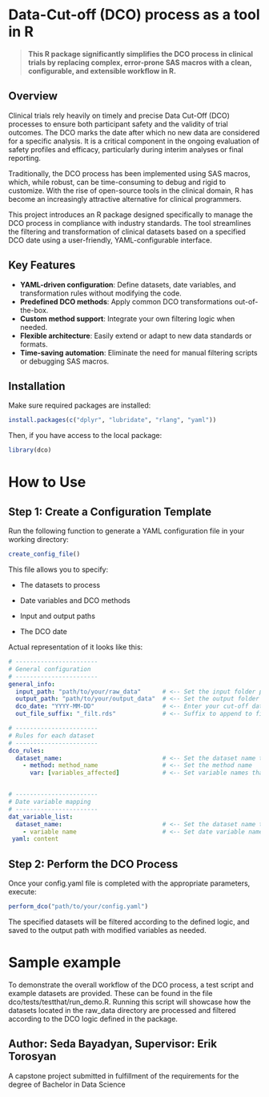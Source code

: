 Data-Cut-off (DCO) process as a tool in R
================

> **This R package significantly simplifies the DCO process in clinical
> trials by replacing complex, error-prone SAS macros with a clean,
> configurable, and extensible workflow in R.**

## Overview

Clinical trials rely heavily on timely and precise Data Cut-Off (DCO)
processes to ensure both participant safety and the validity of trial
outcomes. The DCO marks the date after which no new data are considered
for a specific analysis. It is a critical component in the ongoing
evaluation of safety profiles and efficacy, particularly during interim
analyses or final reporting.

Traditionally, the DCO process has been implemented using SAS macros,
which, while robust, can be time-consuming to debug and rigid to
customize. With the rise of open-source tools in the clinical domain, R
has become an increasingly attractive alternative for clinical
programmers.

This project introduces an R package designed specifically to manage the
DCO process in compliance with industry standards. The tool streamlines
the filtering and transformation of clinical datasets based on a
specified DCO date using a user-friendly, YAML-configurable interface.

## Key Features

-   **YAML-driven configuration**: Define datasets, date variables, and
    transformation rules without modifying the code.
-   **Predefined DCO methods**: Apply common DCO transformations
    out-of-the-box.
-   **Custom method support**: Integrate your own filtering logic when
    needed.
-   **Flexible architecture**: Easily extend or adapt to new data
    standards or formats.
-   **Time-saving automation**: Eliminate the need for manual filtering
    scripts or debugging SAS macros.

## Installation

Make sure required packages are installed:

``` r
install.packages(c("dplyr", "lubridate", "rlang", "yaml"))
```

Then, if you have access to the local package:

``` r
library(dco)
```

# How to Use

## Step 1: Create a Configuration Template

Run the following function to generate a YAML configuration file in your
working directory:

``` r
create_config_file()
```

This file allows you to specify:

-   The datasets to process

-   Date variables and DCO methods

-   Input and output paths

-   The DCO date

Actual representation of it looks like this:

``` yaml
# -----------------------
# General configuration
# -----------------------
general_info:
  input_path: "path/to/your/raw_data"      # <-- Set the input folder path
  output_path: "path/to/your/output_data"  # <-- Set the output folder path
  dco_date: "YYYY-MM-DD"                   # <-- Enter your cut-off date here
  out_file_suffix: "_filt.rds"             # <-- Suffix to append to filtered datasets

# -----------------------
# Rules for each dataset
# -----------------------
dco_rules:
  dataset_name:                            # <-- Set the dataset name that needs DCO process
    - method: method_name                  # <-- Set the method name 
      var: [variables_affected]            # <-- Set variable names that need to be cutted


# -----------------------
# Date variable mapping
# -----------------------
dat_variable_list:
  dataset_name:                            # <-- Set the dataset name that needs DCO process
    - variable name                        # <-- Set date variable names
 yaml: content
```

## Step 2: Perform the DCO Process

Once your config.yaml file is completed with the appropriate parameters,
execute:

``` r
perform_dco("path/to/your/config.yaml")
```

The specified datasets will be filtered according to the defined logic,
and saved to the output path with modified variables as needed.

# Sample example

To demonstrate the overall workflow of the DCO process, a test script
and example datasets are provided. These can be found in the file
dco/tests/testthat/run_demo.R. Running this script will showcase how the
datasets located in the raw_data directory are processed and filtered
according to the DCO logic defined in the package.

## Author: Seda Bayadyan, Supervisor: Erik Torosyan

A capstone project submitted in fulfillment of the requirements for the
degree of Bachelor in Data Science
